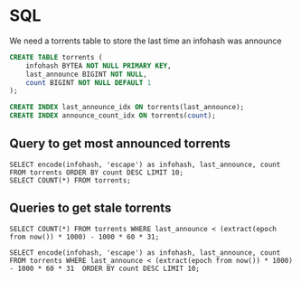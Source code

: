 # SQL

We need a torrents table to store the last time an infohash was announce

```sql
CREATE TABLE torrents (
    infohash BYTEA NOT NULL PRIMARY KEY,
    last_announce BIGINT NOT NULL,
    count BIGINT NOT NULL DEFAULT 1
);

CREATE INDEX last_announce_idx ON torrents(last_announce);
CREATE INDEX announce_count_idx ON torrents(count);
```

## Query to get most announced torrents

```
SELECT encode(infohash, 'escape') as infohash, last_announce, count FROM torrents ORDER BY count DESC LIMIT 10;
SELECT COUNT(*) FROM torrents;
```

## Queries to get stale torrents

```
SELECT COUNT(*) FROM torrents WHERE last_announce < (extract(epoch from now()) * 1000) - 1000 * 60 * 31;
```

```
SELECT encode(infohash, 'escape') as infohash, last_announce, count FROM torrents WHERE last_announce < (extract(epoch from now()) * 1000) - 1000 * 60 * 31  ORDER BY count DESC LIMIT 10;
```